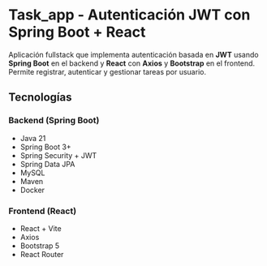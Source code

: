 
# Task_app - Autenticación JWT con Spring Boot + React

Aplicación fullstack que implementa autenticación basada en **JWT** usando **Spring Boot** en el backend y **React** con **Axios** y **Bootstrap** en el frontend. Permite registrar, autenticar y gestionar tareas por usuario.

##  Tecnologías

### Backend (Spring Boot)
- Java 21
- Spring Boot 3+
- Spring Security + JWT
- Spring Data JPA
- MySQL
- Maven
- Docker

### Frontend (React)
- React + Vite
- Axios
- Bootstrap 5
- React Router